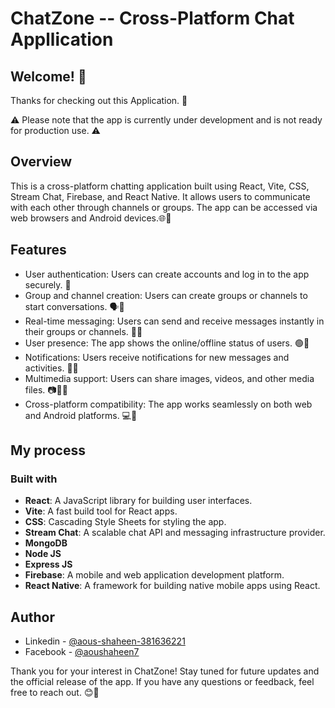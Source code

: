 # ChatZone -- Cross-Platform Chat Appllication

## Welcome! 👋

Thanks for checking out this Application. 🎉

⚠️ Please note that the app is currently under development and is not ready for production use. ⚠️

## Overview
This is a cross-platform chatting application built using React, Vite, CSS, Stream Chat, Firebase, and React Native. It allows users to communicate with each other through channels or groups. The app can be accessed via web browsers and Android devices.🌐📱

## Features

- User authentication: Users can create accounts and log in to the app securely. 🔐
- Group and channel creation: Users can create groups or channels to start conversations. 🗣️💬
- Real-time messaging: Users can send and receive messages instantly in their groups or channels. 📩📨
- User presence: The app shows the online/offline status of users. 🟢🔴
- Notifications: Users receive notifications for new messages and activities. 📲🔔
- Multimedia support: Users can share images, videos, and other media files. 📷🎥📁
- Cross-platform compatibility: The app works seamlessly on both web and Android platforms. 💻📱


## My process

### Built with

- **React**: A JavaScript library for building user interfaces.
- **Vite**: A fast build tool for React apps.
- **CSS**: Cascading Style Sheets for styling the app.
- **Stream Chat**: A scalable chat API and messaging infrastructure provider.
- **MongoDB**
- **Node JS**
- **Express JS**
- **Firebase**: A mobile and web application development platform.
- **React Native**: A framework for building native mobile apps using React.

## Author

- Linkedin - [@aous-shaheen-381636221](https://www.linkedin.com/in/shaheen2001/)
- Facebook - [@aoushaheen7](https://www.facebook.com/shaheen72001/)


Thank you for your interest in ChatZone! Stay tuned for future updates and the official release of the app. If you have any questions or feedback, feel free to reach out. 😊🚀